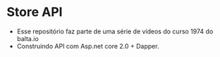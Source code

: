 # Store API

* Esse repositório faz parte de uma série de vídeos do curso 1974 do balta.io
* Construindo API com Asp.net core 2.0 + Dapper.
